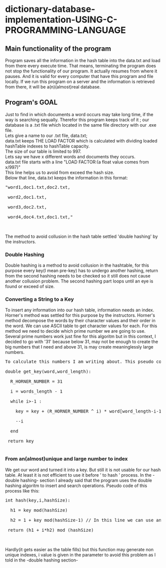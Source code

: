 # dictionary-database-implementation-USING-C-PROGRAMMING-LANGUAGE
## Main functionality of the program

Program saves all the information in the hash table into the data.txt and load from there every execute time. That means, terminating the program does not stop the functionality of our program. It actually resumes from where it pauses. And it is valid for every computer that have this program and file locally. 
If we run this program on a server and the information is retrieved from there, it will be a(n)(almost)real database.

## Program's GOAL 

Just to find in which documents a word occurs may take long time, if the way is searching sequally. Therefor this program keeps track of it ; our database is a .txt file which located in the same file directory with our .exe file.</br>
Lets give a name to our .txt file, data.txt;</br>
data.txt keeps THE LOAD FACTOR which is calculated with dividing loaded hashTable indexes to hashTable capacity.</br>
The size of our table is limited to 997.</br>
Lets say we have x different words and documents they occurs.</br>
data.txt file starts with a line "LOAD FACTOR:(a float value comes from x/997)"</br>
This line helps us to avoid from exceed the hash size.</br>
Below that line, data.txt keeps the information in this format:</br>
<pre>
"word1,doc1.txt,doc2.txt,</br>
 word2,doc1.txt,</br>
 word3,doc2.txt,</br>
 word4,doc4.txt,doc1.txt,"</br>
 </pre>

 The method to avoid collusion in the hash table settled 'double hashing' by the instructors.</br>
 
 ### Double Hashing
 
Double hashing is a method to avoid collusion in the hashtable, for this purpose every key(I mean pre-key) has to undergo another hashing, return from the second hashing needs to be checked so it still does not cause another collusion problem. The second hashing part loops until an eye is found or exceed of size.


### Converting a String to a Key

To insert any information into our hash table, information needs an index. Horner's method was settled for this purpose by the instructors.
Horner's method decompose the words by their character values and their order in the word. We can use ASCII table to get character values for each.
For this method we need to decide which prime number we are going to use. Several prime numbers work just fine for this algoritm but in this context, I decided to go with '31' because below 31, may not be enough to create the big numbers that I need and above 31, is may create meaninglessly large numbers.</br>
<pre>
To calculate this numbers I am writing about. This pseudo code is used:</br>
double get_key(word,word_length):</br>
  R_HORNER_NUMBER = 31</br>
  i = words_length - 1</br>
  while i>-1 :</br>
    key = key + (R_HORNER_NUMBER ^ i) * word[word_length-i-1] - 'a' +1</br>
    --i</br>
  end</br>
 return key</br>
</pre>
### From an(almost)unique and large number to index

We get our word and turned it into a key. But still it is not usable for our hash table. At least it is not efficient to use it before ' to hash ' process.
In the -double hashing- section I already said that the program uses the double hashing algoritm to insert and search operations. Pseudo code of this process like this:
<pre>
int hash(key,i,hashSize):</br>
  h1 = key mod(hashSize)</br>
  h2 = 1 + key mod(hashSize-1) // In this line we can use any number below hashSize </br>
 return (h1 + i*h2) mod (hashSize)</br>
 </pre>
 Hardly(it gets easier as the table fills) but this function may generate non unique indexes, i value is given in the parameter to avoid this problem as I told in the -double hashing section-
